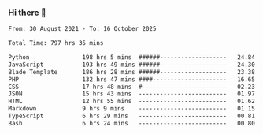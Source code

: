 ### Hi there 👋

<!--
**dominoto/dominoto** is a ✨ _special_ ✨ repository because its `README.md` (this file) appears on your GitHub profile.

Here are some ideas to get you started:

- 🔭 I’m currently working on ...
- 🌱 I’m currently learning ...
- 👯 I’m looking to collaborate on ...
- 🤔 I’m looking for help with ...
- 💬 Ask me about ...
- 📫 How to reach me: ...
- 😄 Pronouns: ...
- ⚡ Fun fact: ...
-->
<!--START_SECTION:waka-->

```txt
From: 30 August 2021 - To: 16 October 2025

Total Time: 797 hrs 35 mins

Python               198 hrs 5 mins  ######-------------------   24.84 %
JavaScript           193 hrs 49 mins ######-------------------   24.30 %
Blade Template       186 hrs 28 mins ######-------------------   23.38 %
PHP                  132 hrs 47 mins ####---------------------   16.65 %
CSS                  17 hrs 48 mins  #------------------------   02.23 %
JSON                 15 hrs 43 mins  -------------------------   01.97 %
HTML                 12 hrs 55 mins  -------------------------   01.62 %
Markdown             9 hrs 9 mins    -------------------------   01.15 %
TypeScript           6 hrs 29 mins   -------------------------   00.81 %
Bash                 6 hrs 24 mins   -------------------------   00.80 %
```

<!--END_SECTION:waka-->
